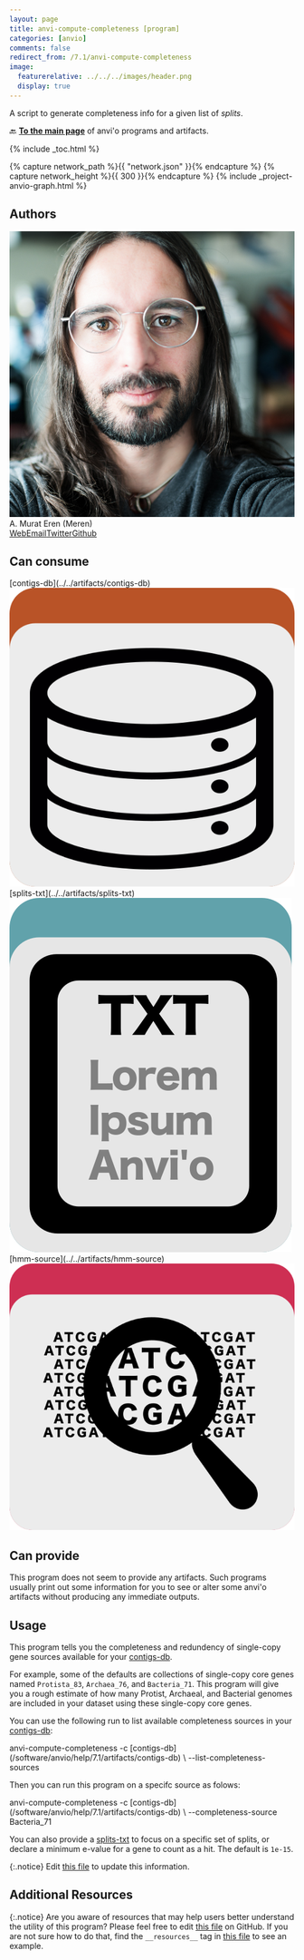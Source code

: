 ```yaml
---
layout: page
title: anvi-compute-completeness [program]
categories: [anvio]
comments: false
redirect_from: /7.1/anvi-compute-completeness
image:
  featurerelative: ../../../images/header.png
  display: true
---
```


A script to generate completeness info for a given list of _splits_.

🔙 **[To the main page](../../)** of anvi'o programs and artifacts.


{% include _toc.html %}
<div id="svg" class="subnetwork"></div>
{% capture network_path %}{{ "network.json" }}{% endcapture %}
{% capture network_height %}{{ 300 }}{% endcapture %}
{% include _project-anvio-graph.html %}


## Authors

<div class="anvio-person"><div class="anvio-person-info"><div class="anvio-person-photo"><img class="anvio-person-photo-img" src="../../images/authors/meren.jpg" /></div><div class="anvio-person-info-box"><span class="anvio-person-name">A. Murat Eren (Meren)</span><div class="anvio-person-social-box"><a href="http://meren.org" class="person-social" target="_blank"><i class="fa fa-fw fa-home"></i>Web</a><a href="mailto:a.murat.eren@gmail.com" class="person-social" target="_blank"><i class="fa fa-fw fa-envelope-square"></i>Email</a><a href="http://twitter.com/merenbey" class="person-social" target="_blank"><i class="fa fa-fw fa-twitter-square"></i>Twitter</a><a href="http://github.com/meren" class="person-social" target="_blank"><i class="fa fa-fw fa-github"></i>Github</a></div></div></div></div>



## Can consume


<p style="text-align: left" markdown="1"><span class="artifact-r">[contigs-db](../../artifacts/contigs-db) <img src="../../images/icons/DB.png" class="artifact-icon-mini" /></span> <span class="artifact-r">[splits-txt](../../artifacts/splits-txt) <img src="../../images/icons/TXT.png" class="artifact-icon-mini" /></span> <span class="artifact-r">[hmm-source](../../artifacts/hmm-source) <img src="../../images/icons/HMM.png" class="artifact-icon-mini" /></span></p>


## Can provide


This program does not seem to provide any artifacts. Such programs usually print out some information for you to see or alter some anvi'o artifacts without producing any immediate outputs.


## Usage


This program tells you the completeness and redundency of single-copy gene sources available for your <span class="artifact-n">[contigs-db](/software/anvio/help/7.1/artifacts/contigs-db)</span>. 

For example, some of the defaults are collections of single-copy core genes named  `Protista_83`, `Archaea_76`, and `Bacteria_71`. This program will give you a rough estimate of how many Protist, Archaeal, and Bacterial genomes are included in your dataset using these single-copy core genes. 

You can use the following run to list available completeness sources in your <span class="artifact-n">[contigs-db](/software/anvio/help/7.1/artifacts/contigs-db)</span>:

<div class="codeblock" markdown="1">
anvi&#45;compute&#45;completeness &#45;c <span class="artifact&#45;n">[contigs&#45;db](/software/anvio/help/7.1/artifacts/contigs&#45;db)</span> \
                          &#45;&#45;list&#45;completeness&#45;sources
</div>
                              
Then you can run this program on a specifc source as folows:

<div class="codeblock" markdown="1">
anvi&#45;compute&#45;completeness &#45;c <span class="artifact&#45;n">[contigs&#45;db](/software/anvio/help/7.1/artifacts/contigs&#45;db)</span> \
                          &#45;&#45;completeness&#45;source Bacteria_71
</div>
                              
You can also provide a <span class="artifact-n">[splits-txt](/software/anvio/help/7.1/artifacts/splits-txt)</span> to focus on a specific set of splits, or declare a minimum e-value for a gene to count as a hit. The default is `1e-15`.


{:.notice}
Edit [this file](https://github.com/merenlab/anvio/tree/master/anvio/docs/programs/anvi-compute-completeness.md) to update this information.


## Additional Resources



{:.notice}
Are you aware of resources that may help users better understand the utility of this program? Please feel free to edit [this file](https://github.com/merenlab/anvio/tree/master/bin/anvi-compute-completeness) on GitHub. If you are not sure how to do that, find the `__resources__` tag in [this file](https://github.com/merenlab/anvio/blob/master/bin/anvi-interactive) to see an example.
